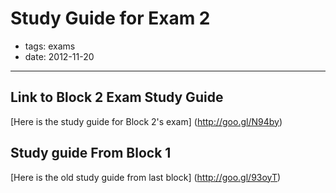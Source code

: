 # Study Guide for Exam 2

- tags: exams
- date: 2012-11-20

--------------------

## Link to Block 2 Exam Study Guide

[Here is the study guide for Block 2's exam] (http://goo.gl/N94by)

## Study guide From Block 1

[Here is the old study guide from last block] (http://goo.gl/93oyT)
